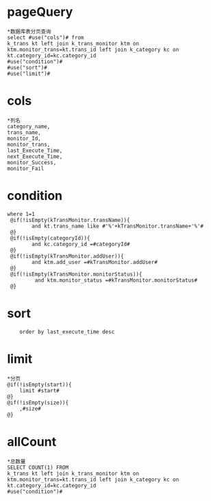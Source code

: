 pageQuery
===
    *数据库表分页查询
    select #use("cols")# from 
    k_trans kt left join k_trans_monitor ktm on ktm.monitor_trans=kt.trans_id left join k_category kc on kt.category_id=kc.category_id
    #use("condition")#
    #use("sort")#
    #use("limit")#

cols
===
    *列名
    category_name,
    trans_name,
    monitor_Id,
    monitor_trans,
    last_Execute_Time,
    next_Execute_Time,
    monitor_Success,
    monitor_Fail
    
condition
===
    where 1=1
     @if(!isEmpty(kTransMonitor.transName)){
            and kt.trans_name like #'%'+kTransMonitor.transName+'%'#
     @}
     @if(!isEmpty(categoryId)){
            and kc.category_id =#categoryId#
     @}
     @if(!isEmpty(kTransMonitor.addUser)){
            and ktm.add_user =#kTransMonitor.addUser#
     @}
     @if(!isEmpty(kTransMonitor.monitorStatus)){
             and ktm.monitor_status =#kTransMonitor.monitorStatus#
     @}
sort
===
        order by last_execute_time desc

limit
===
    *分页
    @if(!isEmpty(start)){
        limit #start#   
    @}
    @if(!isEmpty(size)){
        ,#size#
    @}

allCount
===
    *总数量
    SELECT COUNT(1) FROM 
    k_trans kt left join k_trans_monitor ktm on ktm.monitor_trans=kt.trans_id left join k_category kc on kt.category_id=kc.category_id
    #use("condition")#

